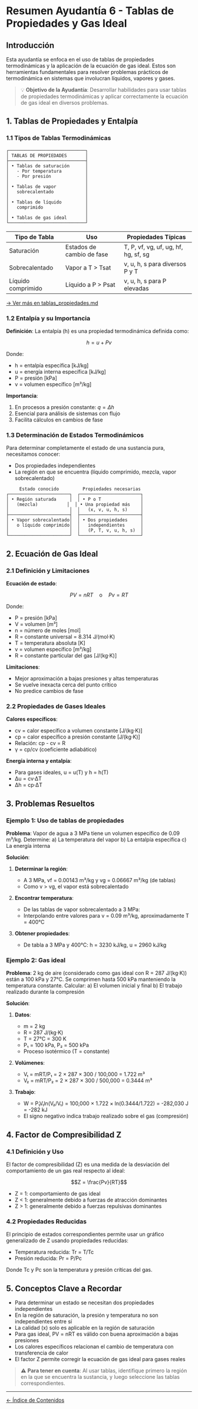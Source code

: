 # Resumen Ayudantía 6 - Tablas de Propiedades y Gas Ideal

## Introducción

Esta ayudantía se enfoca en el uso de tablas de propiedades termodinámicas y la aplicación de la ecuación de gas ideal. Estos son herramientas fundamentales para resolver problemas prácticos de termodinámica en sistemas que involucran líquidos, vapores y gases.

> 💡 **Objetivo de la Ayudantía**: Desarrollar habilidades para usar tablas de propiedades termodinámicas y aplicar correctamente la ecuación de gas ideal en diversos problemas.

## 1. Tablas de Propiedades y Entalpía

### 1.1 Tipos de Tablas Termodinámicas

```
┌─────────────────────────────┐
│ TABLAS DE PROPIEDADES       │
├─────────────────────────────┤
│ • Tablas de saturación      │
│   - Por temperatura         │
│   - Por presión             │
│                             │
│ • Tablas de vapor           │
│   sobrecalentado            │
│                             │
│ • Tablas de líquido         │
│   comprimido                │
│                             │
│ • Tablas de gas ideal       │
└─────────────────────────────┘
```

| Tipo de Tabla      | Uso                       | Propiedades Típicas                  |
| ------------------ | ------------------------- | ------------------------------------ |
| Saturación         | Estados de cambio de fase | T, P, vf, vg, uf, ug, hf, hg, sf, sg |
| Sobrecalentado     | Vapor a T > Tsat          | v, u, h, s para diversos P y T       |
| Líquido comprimido | Líquido a P > Psat        | v, u, h, s para P elevadas           |

[→ Ver más en tablas_propiedades.md](../libro/tablas_propiedades.md)

### 1.2 Entalpía y su Importancia

**Definición**: La entalpía (h) es una propiedad termodinámica definida como:

$$h = u + Pv$$

Donde:

- h = entalpía específica [kJ/kg]
- u = energía interna específica [kJ/kg]
- P = presión [kPa]
- v = volumen específico [m³/kg]

**Importancia**:

1. En procesos a presión constante: $q = \Delta h$
2. Esencial para análisis de sistemas con flujo
3. Facilita cálculos en cambios de fase

### 1.3 Determinación de Estados Termodinámicos

Para determinar completamente el estado de una sustancia pura, necesitamos conocer:

- Dos propiedades independientes
- La región en que se encuentra (líquido comprimido, mezcla, vapor sobrecalentado)

```
     Estado conocido         Propiedades necesarias
┌───────────────────────┐  ┌───────────────────────┐
│ • Región saturada     │  │ • P o T               │
│   (mezcla)           │  │ • Una propiedad más    │
│                       │  │   (x, v, u, h, s)     │
├───────────────────────┤  ├───────────────────────┤
│ • Vapor sobrecalentado│  │ • Dos propiedades     │
│   o líquido comprimido│  │   independientes      │
│                       │  │   (P, T, v, u, h, s)  │
└───────────────────────┘  └───────────────────────┘
```

## 2. Ecuación de Gas Ideal

### 2.1 Definición y Limitaciones

**Ecuación de estado**:

$$PV = nRT \quad \text{o} \quad Pv = RT$$

Donde:

- P = presión [kPa]
- V = volumen [m³]
- n = número de moles [mol]
- R = constante universal = 8.314 J/(mol·K)
- T = temperatura absoluta [K]
- v = volumen específico [m³/kg]
- R = constante particular del gas [J/(kg·K)]

**Limitaciones**:

- Mejor aproximación a bajas presiones y altas temperaturas
- Se vuelve inexacta cerca del punto crítico
- No predice cambios de fase

### 2.2 Propiedades de Gases Ideales

**Calores específicos**:

- cv = calor específico a volumen constante [J/(kg·K)]
- cp = calor específico a presión constante [J/(kg·K)]
- Relación: cp - cv = R
- γ = cp/cv (coeficiente adiabático)

**Energía interna y entalpía**:

- Para gases ideales, u = u(T) y h = h(T)
- Δu = cv·ΔT
- Δh = cp·ΔT

## 3. Problemas Resueltos

### Ejemplo 1: Uso de tablas de propiedades

**Problema**: Vapor de agua a 3 MPa tiene un volumen específico de 0.09 m³/kg. Determine:
a) La temperatura del vapor
b) La entalpía específica
c) La energía interna

**Solución**:

1. **Determinar la región**:

   - A 3 MPa, vf = 0.00143 m³/kg y vg = 0.06667 m³/kg (de tablas)
   - Como v > vg, el vapor está sobrecalentado

2. **Encontrar temperatura**:

   - De las tablas de vapor sobrecalentado a 3 MPa:
   - Interpolando entre valores para v = 0.09 m³/kg, aproximadamente T = 400°C

3. **Obtener propiedades**:
   - De tabla a 3 MPa y 400°C: h = 3230 kJ/kg, u = 2960 kJ/kg

### Ejemplo 2: Gas ideal

**Problema**: 2 kg de aire (considerado como gas ideal con R = 287 J/(kg·K)) están a 100 kPa y 27°C. Se comprimen hasta 500 kPa manteniendo la temperatura constante. Calcular:
a) El volumen inicial y final
b) El trabajo realizado durante la compresión

**Solución**:

1. **Datos**:

   - m = 2 kg
   - R = 287 J/(kg·K)
   - T = 27°C = 300 K
   - P₁ = 100 kPa, P₂ = 500 kPa
   - Proceso isotérmico (T = constante)

2. **Volúmenes**:

   - V₁ = mRT/P₁ = 2 × 287 × 300 / 100,000 = 1.722 m³
   - V₂ = mRT/P₂ = 2 × 287 × 300 / 500,000 = 0.3444 m³

3. **Trabajo**:
   - W = P₁V₁ln(V₂/V₁) = 100,000 × 1.722 × ln(0.3444/1.722) = -282,030 J = -282 kJ
   - El signo negativo indica trabajo realizado sobre el gas (compresión)

## 4. Factor de Compresibilidad Z

### 4.1 Definición y Uso

El factor de compresibilidad (Z) es una medida de la desviación del comportamiento de un gas real respecto al ideal:

$$Z = \frac{Pv}{RT}$$

- Z = 1: comportamiento de gas ideal
- Z < 1: generalmente debido a fuerzas de atracción dominantes
- Z > 1: generalmente debido a fuerzas repulsivas dominantes

### 4.2 Propiedades Reducidas

El principio de estados correspondientes permite usar un gráfico generalizado de Z usando propiedades reducidas:

- Temperatura reducida: Tr = T/Tc
- Presión reducida: Pr = P/Pc

Donde Tc y Pc son la temperatura y presión críticas del gas.

## 5. Conceptos Clave a Recordar

- Para determinar un estado se necesitan dos propiedades independientes
- En la región de saturación, la presión y temperatura no son independientes entre sí
- La calidad (x) solo es aplicable en la región de saturación
- Para gas ideal, PV = nRT es válido con buena aproximación a bajas presiones
- Los calores específicos relacionan el cambio de temperatura con transferencia de calor
- El factor Z permite corregir la ecuación de gas ideal para gases reales

> ⚠️ **Para tener en cuenta**: Al usar tablas, identifique primero la región en la que se encuentra la sustancia, y luego seleccione las tablas correspondientes.

---

[← Índice de Contenidos](../Indice.md)
